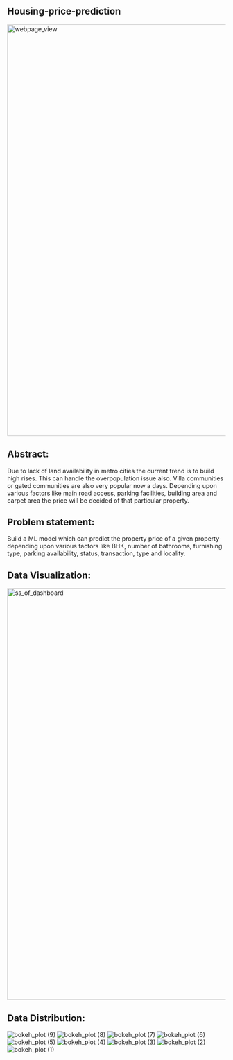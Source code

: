 ## Housing-price-prediction

<img width="950" alt="webpage_view" src="https://user-images.githubusercontent.com/103435606/177013973-32a4a1b8-e65f-4222-b675-43bcbd83165d.png">

## Abstract:
Due to lack of land availability in metro cities the current trend is to build high rises. This can handle the overpopulation issue also. Villa communities or gated communities are also very popular now a days. Depending upon various factors like main road access, parking facilities, building area and carpet area the price will be decided of that particular property. 

## Problem statement:
Build a ML model which can predict the property price of a given property depending upon various factors like BHK, number of bathrooms, furnishing type, parking availability, status, transaction, type and locality.

## Data Visualization:
<img width="950" alt="ss_of_dashboard" src="https://user-images.githubusercontent.com/103435606/177013721-63d26c54-8dfa-4e0a-98f7-5f041451c3d6.png">

## Data Distribution:

![bokeh_plot (9)](https://user-images.githubusercontent.com/103435606/177027486-75e76bd4-f90d-4638-a36d-80c99bfc8d67.png)
![bokeh_plot (8)](https://user-images.githubusercontent.com/103435606/177027487-d1f9c49b-21a0-4cfe-934e-ff93a23f3901.png)
![bokeh_plot (7)](https://user-images.githubusercontent.com/103435606/177027488-17fd14b3-152b-4015-a6a8-1f81b16dbdef.png)
![bokeh_plot (6)](https://user-images.githubusercontent.com/103435606/177027489-4cac13b0-dd07-42c9-8cbe-77a535fef02b.png)
![bokeh_plot (5)](https://user-images.githubusercontent.com/103435606/177027491-fab1a761-bf34-4cb5-8f2c-56e587749080.png)
![bokeh_plot (4)](https://user-images.githubusercontent.com/103435606/177027492-b6ceed02-1bec-4ad2-9d5d-9f635f0f4591.png)
![bokeh_plot (3)](https://user-images.githubusercontent.com/103435606/177027493-bc392d5e-999f-476c-b0fc-4866ce6b0ebe.png)
![bokeh_plot (2)](https://user-images.githubusercontent.com/103435606/177027494-4b94dff6-55fd-4e99-9595-862f499a6e24.png)
![bokeh_plot (1)](https://user-images.githubusercontent.com/103435606/177027496-689111eb-d5dc-4661-8f5c-72dc89c793c3.png)


